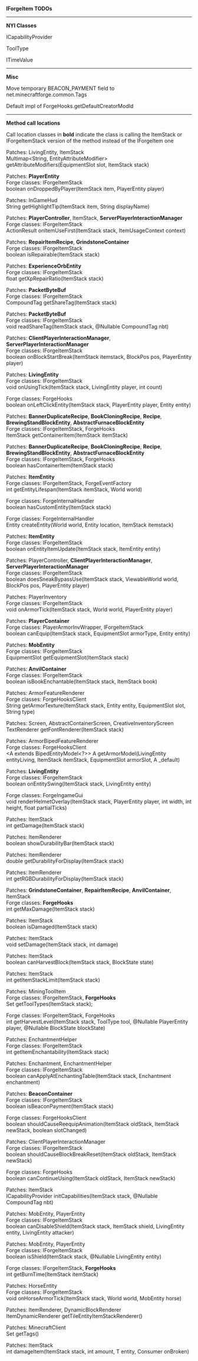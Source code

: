 **IForgeItem TODOs**

----

**NYI Classes**

ICapabilityProvider  

ToolType  

ITimeValue

----

**Misc**

Move temporary BEACON\_PAYMENT field to net.minecraftforge.common.Tags  

Default impl of ForgeHooks.getDefaultCreatorModId

----

**Method call locations**

Call location classes in **bold** indicate the class is calling the ItemStack or IForgeItemStack version of the method instead of the IForgeItem one

Patches: LivingEntity, ItemStack  
Multimap<String, EntityAttributeModifier> getAttributeModifiers(EquipmentSlot slot, ItemStack stack)

Patches: **PlayerEntity**  
Forge classes: IForgeItemStack  
boolean onDroppedByPlayer(ItemStack item, PlayerEntity player)

Patches: InGameHud  
String getHighlightTip(ItemStack item, String displayName)

Patches: **PlayerController**, ItemStack, **ServerPlayerInteractionManager**  
Forge classes: IForgeItemStack  
ActionResult onItemUseFirst(ItemStack stack, ItemUsageContext context)

Patches: **RepairItemRecipe**, **GrindstoneContainer**  
Forge classes: IForgeItemStack  
boolean isRepairable(ItemStack stack)

Patches: **ExperienceOrbEntity**  
Forge classes: IForgeItemStack  
float getXpRepairRatio(ItemStack stack)

Patches: **PacketByteBuf**  
Forge classes: IForgeItemStack  
CompoundTag getShareTag(ItemStack stack)

Patches: **PacketByteBuf**  
Forge classes: IForgeItemStack  
void readShareTag(ItemStack stack, @Nullable CompoundTag nbt)

Patches: **ClientPlayerInteractionManager**, **ServerPlayerInteractionManager**  
Forge classes: IForgeItemStack  
boolean onBlockStartBreak(ItemStack itemstack, BlockPos pos, PlayerEntity player)

Patches: **LivingEntity**  
Forge classes: IForgeItemStack  
void onUsingTick(ItemStack stack, LivingEntity player, int count)

Forge classes: ForgeHooks  
boolean onLeftClickEntity(ItemStack stack, PlayerEntity player, Entity entity)

Patches: **BannerDuplicateRecipe**, **BookCloningRecipe**, **Recipe**, **BrewingStandBlockEntity**, **AbstractFurnaceBlockEntity**  
Forge classes: IForgeItemStack, ForgeHooks  
ItemStack getContainerItem(ItemStack itemStack)

Patches: **BannerDuplicateRecipe**, **BookCloningRecipe**, **Recipe**, **BrewingStandBlockEntity**, **AbstractFurnaceBlockEntity**  
Forge classes: IForgeItemStack, ForgeHooks  
boolean hasContainerItem(ItemStack stack)

Patches: **ItemEntity**  
Forge classes: IForgeItemStack, ForgeEventFactory  
int getEntityLifespan(ItemStack itemStack, World world)

Forge classes: ForgeInternalHandler  
boolean hasCustomEntity(ItemStack stack)

Forge classes: ForgeInternalHandler  
Entity createEntity(World world, Entity location, ItemStack itemstack)

Patches: **ItemEntity**  
Forge classes: IForgeItemStack  
boolean onEntityItemUpdate(ItemStack stack, ItemEntity entity)

Patches: PlayerController, **ClientPlayerInteractionManager**, **ServerPlayerInteractionManager**  
Forge classes: IForgeItemStack  
boolean doesSneakBypassUse(ItemStack stack, ViewableWorld world, BlockPos pos, PlayerEntity player)

Patches: PlayerInventory  
Forge classes: IForgeItemStack  
void onArmorTick(ItemStack stack, World world, PlayerEntity player)

Patches: **PlayerContainer**  
Forge classes: PlayerArmorInvWrapper, IForgeItemStack  
boolean canEquip(ItemStack stack, EquipmentSlot armorType, Entity entity)

Patches: **MobEntity**  
Forge classes: IForgeItemStack  
EquipmentSlot getEquipmentSlot(ItemStack stack)

Patches: **AnvilContainer**  
Forge classes: IForgeItemStack  
boolean isBookEnchantable(ItemStack stack, ItemStack book)

Patches: ArmorFeatureRenderer  
Forge classes: ForgeHooksClient  
String getArmorTexture(ItemStack stack, Entity entity, EquipmentSlot slot, String type)

Patches: Screen, AbstractContainerScreen, CreativeInventoryScreen  
TextRenderer getFontRenderer(ItemStack stack)

Patches: ArmorBipedFeatureRenderer  
Forge classes: ForgeHooksClient  
<A extends BipedEntityModel<?>> A getArmorModel(LivingEntity entityLiving, ItemStack itemStack, EquipmentSlot armorSlot, A \_default)

Patches: **LivingEntity**  
Forge classes: IForgeItemStack  
boolean onEntitySwing(ItemStack stack, LivingEntity entity)

Forge classes: ForgeIngameGui  
void renderHelmetOverlay(ItemStack stack, PlayerEntity player, int width, int height, float partialTicks)

Patches: ItemStack  
int getDamage(ItemStack stack)

Patches: ItemRenderer  
boolean showDurabilityBar(ItemStack stack)

Patches: ItemRenderer  
double getDurabilityForDisplay(ItemStack stack)

Patches: ItemRenderer  
int getRGBDurabilityForDisplay(ItemStack stack)

Patches: **GrindstoneContainer**, **RepairItemRecipe**, **AnvilContainer**, ItemStack  
Forge classes: **ForgeHooks**  
int getMaxDamage(ItemStack stack)

Patches: ItemStack  
boolean isDamaged(ItemStack stack)

Patches: ItemStack  
void setDamage(ItemStack stack, int damage)

Patches: ItemStack  
boolean canHarvestBlock(ItemStack stack, BlockState state)

Patches: ItemStack  
int getItemStackLimit(ItemStack stack)

Patches: MiningToolItem  
Forge classes: IForgeItemStack, **ForgeHooks**  
Set<ToolType> getToolTypes(ItemStack stack);

Forge classes: IForgeItemStack, ForgeHooks  
int getHarvestLevel(ItemStack stack, ToolType tool, @Nullable PlayerEntity player, @Nullable BlockState blockState)

Patches: EnchantmentHelper  
Forge classes: IForgeItemStack  
int getItemEnchantability(ItemStack stack)

Patches: Enchantment, EnchantmentHelper  
Forge classes: IForgeItemStack  
boolean canApplyAtEnchantingTable(ItemStack stack, Enchantment enchantment)

Patches: **BeaconContainer**  
Forge classes: IForgeItemStack  
boolean isBeaconPayment(ItemStack stack)

Forge classes: ForgeHooksClient  
boolean shouldCauseReequipAnimation(ItemStack oldStack, ItemStack newStack, boolean slotChanged)

Patches: ClientPlayerInteractionManager  
Forge classes: IForgeItemStack  
boolean shouldCauseBlockBreakReset(ItemStack oldStack, ItemStack newStack)

Forge classes: ForgeHooks  
boolean canContinueUsing(ItemStack oldStack, ItemStack newStack)

Patches: ItemStack  
ICapabilityProvider initCapabilities(ItemStack stack, @Nullable CompoundTag nbt)

Patches: MobEntity, PlayerEntity  
Forge classes: IForgeItemStack  
boolean canDisableShield(ItemStack stack, ItemStack shield, LivingEntity entity, LivingEntity attacker)

Patches: MobEntity, PlayerEntity  
Forge classes: IForgeItemStack  
boolean isShield(ItemStack stack, @Nullable LivingEntity entity)

Forge classes: IForgeItemStack, **ForgeHooks**  
int getBurnTime(ItemStack itemStack)

Patches: HorseEntity  
Forge classes: IForgeItemStack  
void onHorseArmorTick(ItemStack stack, World world, MobEntity horse)

Patches: ItemRenderer, DynamicBlockRenderer  
ItemDynamicRenderer getTileEntityItemStackRenderer()

Patches: MinecraftClient  
Set<Identifier> getTags()

Patches: ItemStack  
<T extends LivingEntity> int damageItem(ItemStack stack, int amount, T entity, Consumer<T> onBroken)
